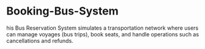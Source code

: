 # Booking-Bus-System
his Bus Reservation System simulates a transportation network where users can manage voyages (bus trips), book seats, and handle operations such as cancellations and refunds.
